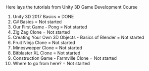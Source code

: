 Here lays the tutorials from Unity 3D Game Development Course

1. Unity 3D 2017 Basics = DONE
2. C# Basics = Not started
3. Our First Game - Pong = Not started
4. Zig Zag Clone = Not started
5. Creating Your Own 3D Objects - Basics of Blender = Not started
6. Fruit Ninja Clone = Not started
7. Minesweeper Clone = Not started
8. Bitblaster XL Clone = Not started
9. Construction Game - Farmville Clone = Not started
10. Where to go from here? = Not started
